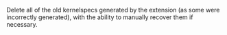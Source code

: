 Delete all of the old kernelspecs generated by the extension (as some were incorrectly generated), with the ability to manually recover them if necessary.
